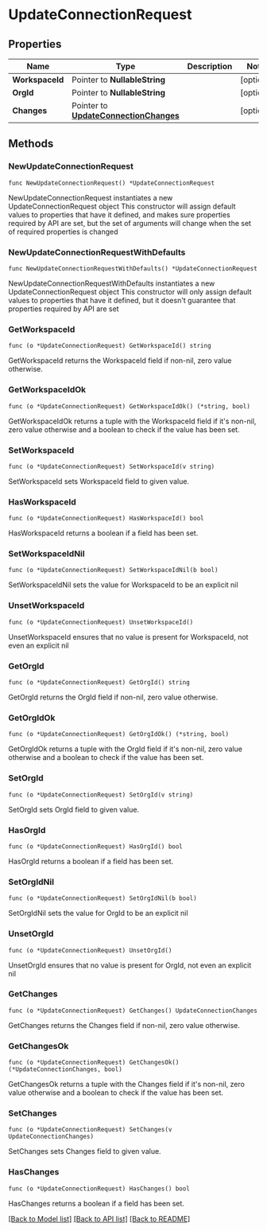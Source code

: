# UpdateConnectionRequest

## Properties

Name | Type | Description | Notes
------------ | ------------- | ------------- | -------------
**WorkspaceId** | Pointer to **NullableString** |  | [optional] 
**OrgId** | Pointer to **NullableString** |  | [optional] 
**Changes** | Pointer to [**UpdateConnectionChanges**](UpdateConnectionChanges.md) |  | [optional] 

## Methods

### NewUpdateConnectionRequest

`func NewUpdateConnectionRequest() *UpdateConnectionRequest`

NewUpdateConnectionRequest instantiates a new UpdateConnectionRequest object
This constructor will assign default values to properties that have it defined,
and makes sure properties required by API are set, but the set of arguments
will change when the set of required properties is changed

### NewUpdateConnectionRequestWithDefaults

`func NewUpdateConnectionRequestWithDefaults() *UpdateConnectionRequest`

NewUpdateConnectionRequestWithDefaults instantiates a new UpdateConnectionRequest object
This constructor will only assign default values to properties that have it defined,
but it doesn't guarantee that properties required by API are set

### GetWorkspaceId

`func (o *UpdateConnectionRequest) GetWorkspaceId() string`

GetWorkspaceId returns the WorkspaceId field if non-nil, zero value otherwise.

### GetWorkspaceIdOk

`func (o *UpdateConnectionRequest) GetWorkspaceIdOk() (*string, bool)`

GetWorkspaceIdOk returns a tuple with the WorkspaceId field if it's non-nil, zero value otherwise
and a boolean to check if the value has been set.

### SetWorkspaceId

`func (o *UpdateConnectionRequest) SetWorkspaceId(v string)`

SetWorkspaceId sets WorkspaceId field to given value.

### HasWorkspaceId

`func (o *UpdateConnectionRequest) HasWorkspaceId() bool`

HasWorkspaceId returns a boolean if a field has been set.

### SetWorkspaceIdNil

`func (o *UpdateConnectionRequest) SetWorkspaceIdNil(b bool)`

 SetWorkspaceIdNil sets the value for WorkspaceId to be an explicit nil

### UnsetWorkspaceId
`func (o *UpdateConnectionRequest) UnsetWorkspaceId()`

UnsetWorkspaceId ensures that no value is present for WorkspaceId, not even an explicit nil
### GetOrgId

`func (o *UpdateConnectionRequest) GetOrgId() string`

GetOrgId returns the OrgId field if non-nil, zero value otherwise.

### GetOrgIdOk

`func (o *UpdateConnectionRequest) GetOrgIdOk() (*string, bool)`

GetOrgIdOk returns a tuple with the OrgId field if it's non-nil, zero value otherwise
and a boolean to check if the value has been set.

### SetOrgId

`func (o *UpdateConnectionRequest) SetOrgId(v string)`

SetOrgId sets OrgId field to given value.

### HasOrgId

`func (o *UpdateConnectionRequest) HasOrgId() bool`

HasOrgId returns a boolean if a field has been set.

### SetOrgIdNil

`func (o *UpdateConnectionRequest) SetOrgIdNil(b bool)`

 SetOrgIdNil sets the value for OrgId to be an explicit nil

### UnsetOrgId
`func (o *UpdateConnectionRequest) UnsetOrgId()`

UnsetOrgId ensures that no value is present for OrgId, not even an explicit nil
### GetChanges

`func (o *UpdateConnectionRequest) GetChanges() UpdateConnectionChanges`

GetChanges returns the Changes field if non-nil, zero value otherwise.

### GetChangesOk

`func (o *UpdateConnectionRequest) GetChangesOk() (*UpdateConnectionChanges, bool)`

GetChangesOk returns a tuple with the Changes field if it's non-nil, zero value otherwise
and a boolean to check if the value has been set.

### SetChanges

`func (o *UpdateConnectionRequest) SetChanges(v UpdateConnectionChanges)`

SetChanges sets Changes field to given value.

### HasChanges

`func (o *UpdateConnectionRequest) HasChanges() bool`

HasChanges returns a boolean if a field has been set.


[[Back to Model list]](../README.md#documentation-for-models) [[Back to API list]](../README.md#documentation-for-api-endpoints) [[Back to README]](../README.md)


